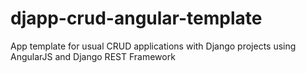 djapp-crud-angular-template
===========================

App template for usual CRUD applications with Django projects using AngularJS and Django REST Framework

